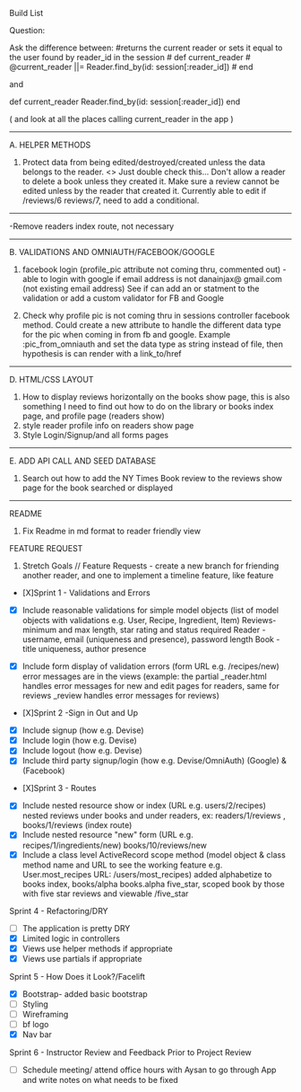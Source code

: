Build List

Question:

Ask the difference between:
#returns the current reader or sets it equal to the user found by reader_id in the session
    #  def current_reader
    #     @current_reader ||= Reader.find_by(id: session[:reader_id])
    #  end

and 

def current_reader
        Reader.find_by(id: session[:reader_id])
    end

 ( and look at all the places calling current_reader in the app )
_____________________________
A. HELPER METHODS
1. Protect data from being edited/destroyed/created unless the data belongs to the reader.  <<Helper methods>> Just double check this...
Don't allow a reader to delete a book unless they created it.
Make sure a review cannot be edited unless by the reader that created it. Currently able to edit if /reviews/6 reviews/7, need to add a conditional.
------------------------------
-Remove readers index route, not necessary
______________________________
B. VALIDATIONS AND OMNIAUTH/FACEBOOK/GOOGLE
1. facebook login (profile_pic attribute not coming thru, commented out) - able to login with google if email address is not danainjax@ gmail.com (not existing email address) See if can add an or statment to the validation or add a custom validator for FB and Google

2. Check why profile pic is not coming thru in sessions controller facebook method. Could create a new attribute to handle the different data type for the pic when coming in from fb and google. Example :pic_from_omniauth and set the data type as string instead of file, then hypothesis is can render with a link_to/href
__________________________
D. HTML/CSS LAYOUT
1. How to display reviews horizontally on the books show page, this is also something I need to find out how to do on the library or books index page, and profile page (readers show)
2. style reader profile info on readers show page
3. Style Login/Signup/and all forms pages
_____________________________
E. ADD API CALL AND SEED DATABASE
1. Search out how to add the NY Times Book review to the reviews show page for the book searched or displayed
______________________________
README
1. Fix Readme in md format to reader friendly view

FEATURE REQUEST
1. Stretch Goals // Feature Requests - create a new branch for friending another reader, and one to implement a timeline feature, like feature

- [X]Sprint 1 - Validations and Errors
- [X] Include reasonable validations for simple model objects (list of model objects with validations e.g. User, Recipe, Ingredient, Item)
    Reviews- minimum and max length, star rating and status required 
	Reader - username, email (uniqueness and presence), password length
	Book - title uniqueness, author presence

- [X] Include form display of validation errors (form URL e.g. /recipes/new) error messages are in the views (example: the partial _reader.html handles error messages for new and edit pages for readers, same for reviews _review handles error messages for reviews)

- [X]Sprint 2 -Sign in Out and Up
- [X] Include signup (how e.g. Devise)
- [X] Include login (how e.g. Devise)
- [X] Include logout (how e.g. Devise)
- [X] Include third party signup/login (how e.g. Devise/OmniAuth) (Google) & (Facebook)

- [X]Sprint 3 - Routes
- [X] Include nested resource show or index (URL e.g. users/2/recipes)
    nested reviews under books and under readers, ex: readers/1/reviews , books/1/reviews (index route)
- [X] Include nested resource "new" form (URL e.g. recipes/1/ingredients/new)
    books/10/reviews/new
- [X] Include a class level ActiveRecord scope method (model object & class method name and URL to see the working feature e.g. User.most_recipes URL: /users/most_recipes)
    added alphabetize to books index, books/alpha   books.alpha
    five_star, scoped book by those with five star reviews and viewable /five_star

Sprint 4 - Refactoring/DRY
- [ ] The application is pretty DRY
- [X] Limited logic in controllers
- [X] Views use helper methods if appropriate
- [X] Views use partials if appropriate

Sprint 5 - How Does it Look?/Facelift
- [X]   Bootstrap- added basic bootstrap
- [ ]   Styling
- [ ]   Wireframing
- [ ]   bf logo
- [X]   Nav bar

Sprint 6 - Instructor Review and Feedback Prior to Project Review
- [ ]   Schedule meeting/ attend office hours with Aysan to go through App and write notes on what needs to be fixed